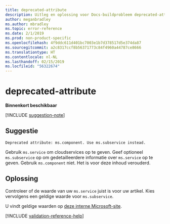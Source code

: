 ```yaml
---
title: deprecated-attribute
description: Uitleg en oplossing voor Docs-buildprobleem deprecated-attribute
author: meganbradley
ms.author: mbradley
ms.topic: error-reference
ms.date: 2/1/2019
ms.prod: non-product-specific
ms.openlocfilehash: 4f9ddc611d401bc7003e1b7d378517d5e374da87
ms.sourcegitcommit: a2c8317ccf8b56371773c84f4960a44787ce8666
ms.translationtype: HT
ms.contentlocale: nl-NL
ms.lasthandoff: 02/15/2019
ms.locfileid: "56322674"
---
```

# <a name="deprecated-attribute"></a>deprecated-attribute

**Binnenkort beschikbaar**

[!INCLUDE [suggestion-note](includes/suggestion-note.md)]

## <a name="suggestion"></a>Suggestie

`Deprecated attribute: ms.component. Use ms.subservice instead.`

Gebruik `ms.service` om cloudservices op te geven. Geef optioneel `ms.subservice` op om gedetailleerdere informatie over `ms.service` op te geven. Gebruik `ms.component` niet. Het is voor deze inhoud verouderd.

## <a name="resolution"></a>Oplossing

Controleer of de waarde van uw `ms.service` juist is voor uw artikel. Kies vervolgens een geldige waarde voor `ms.subservice`.

U vindt geldige waarden op [deze interne Microsoft-site](https://docsmetadatatool.azurewebsites.net/whitelists).

<!--make sure to add this file to your includes folder and verify the path-->
[!INCLUDE [validation-reference-help](includes/validation-reference-help.md)]
